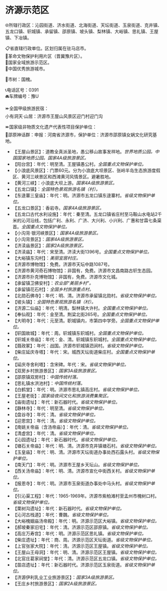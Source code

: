 # 济源示范区
🌐所辖行政区：沁园街道、济水街道、北海街道、天坛街道、玉泉街道、克井镇、五龙口镇、轵城镇、承留镇、邵原镇、坡头镇、梨林镇、大峪镇、思礼镇、王屋镇、下冶镇。  
  
📋省直辖行政单位。区划归属在驻马店市。  
🚩革命文物保护利用片区（晋冀豫片区）。  
🚩国家全域旅游示范区。  
🏅中国优秀旅游城市。  
  
🌳市树：国槐。  
  
📞电话区号：0391  
🚘车牌编号：豫U  
  
⏩全国甲级旅游民宿：  
小有洞天·山居：济源市王屋山风景区迎门村迎门沟  
  
⏩国家级非物质文化遗产代表性项目保护单位：  
🔸邵原神话群：申报：河南省济源市，保护单位：济源市邵原镇女娲文化研究基地。  
  
* 【王屋山景区】：道教全真派圣地，愚公移山故事发祥地。*世界地质公园。中国国家地质公园。国家4A级旅游景区。*  
* 【阳台宫】：年代：明至清。王屋镇愚公村。*全国重点文物保护单位。*  
* 【小浪底风景区】：门票60元。分为小浪底大坝景区、张岭半岛生态旅游度假区、黄河三峡景区和西滩黄河风情景区。避暑胜地。  
* 【黄河三峡】：小浪底大坝上游。*国家4A级旅游景区。*  
* 【五龙口镇】：*全国特色景观旅游名镇（村）。*  
* 【东逯寨三皇庙】：年代：明。济源市五龙口镇东逯寨村。*省级文物保护单位。*
* 【五龙口景区】：香岩寺。*国家4A级旅游景区。*  
* 【五龙口古代水利设施】：年代：秦至清。五龙口镇省庄村至马鞍山水电站2千米的沁河沿线，包括广利、永利、广济、大兴利、小兴利、广惠和甘霖七条渠首。*全国重点文物保护单位。*  
* 【小沟背·银河峡景区】：*国家4A级旅游景区。*  
* 【小沟背景区】：*国家4A级旅游景区。*  
* 【济渎庙景区】：*国家2A级旅游景区。*  
* 【济渎庙】：年代：宋至清。济渎大街1396号。*全国重点文物保护单位。*  
* 【大峪镇东沟村】：*美丽宜居村庄。*  
* 【济源市博物馆】：免费。济源市天坛中路1087号。  
* 【济源市黄河奇石博物馆】：非国有，免费。济源市文昌南路古轵生态园。  
* 【济源市扑克博物馆】：非国有，免费。济源市文化城。  
* 【承留镇卫佛安村】：*农业部“美丽乡村”。*  
* 【承留镇花石村】：*全国乡村旅游重点村。*  
* 【北勋石佛寺】：年代：明、清。济源市承留镇北勋村。*省级文物保护单位。*
* 【坡头镇】：*全国特色景观旅游名镇（村）。*  
* 【济源二仙庙】：年代：明清。梨林镇大许村。*全国重点文物保护单位。*  
* 【奉仙观】：年代：金至清。荆梁北街265号。*全国重点文物保护单位。*  
* 【大明寺】：年代：元至清。职城镇内，市第四中学旁。*全国重点文物保护单位。*  
* 【轵国故城】：年代：周。轵城镇东轵城村。*全国重点文物保护单位。*  
* 【轵城关帝庙】：年代：金、清。轵城镇东轵城村。*全国重点文物保护单位。*  
* 【聂政冢】：年代：战国。济源市轵城镇泗涧村。*省级文物保护单位。*
* 【柴庄延庆寺塔】：年代：宋。城西天坛街道柴庄村。*全国重点文物保护单位。*  
* 【延庆寺舍利塔】：含宋碑。年代：宋。*省级文物保护单位。* 
* 【双房乡村旅游景区】：*国家3A级旅游景区。*  
* 【邵原镇双房村】：*中国传统村落。*  
* 【思礼镇水洪池村】：*中国传统村落。*  
* 【白鹤堂】：年代：明。济源市思礼镇高庄村。*省级文物保护单位。*
* 【王屋老街】：*国家级夜间文化和旅游消费集聚区。*  
* 【庙街遗址】：年代：新石器时代。*省级文物保护单位。* 
* 【静林寺】：年代：明至清。*省级文物保护单位。* 
* 【盘谷寺】：年代：清。*省级文物保护单位。* 
* 【迎恩宫】：年代：清。*省级文物保护单位。* 
* 【南姚关帝庙（含汤帝庙）】：年代：清。*省级文物保护单位。* 
* 【清虚宫】：年代：清。*省级文物保护单位。* 
* 【沁园遗址】：年代：新石器时代。*省级文物保护单位。* 
* 【塘石关帝庙】：年代：明、清。济源市克井镇塘石村。*省级文物保护单位。*
* 【玉皇庙】：年代：明、清。济源市天坛街道办事处西石露头村。*省级文物保护单位。*
* 【南天门】：年代：明。济源市王屋乡天坛山。*省级文物保护单位。*
* 【西关汤帝庙】：年代：明、清。济源市宣化中街西关村。*省级文物保护单位。*
* 【报恩寺】：年代：明。济源市玉泉街道办事处中马头村。*省级文物保护单位。*
* 【引沁渠工程】：年代：1965-1969年。济源市紫柏滩村至孟州市槐树口村。*省级文物保护单位。*
* 【栗树沟遗址】：年代：新石器时代。*省级文物保护单位。* 
* 【沁河古栈道】：年代：曹魏。*省级文物保护单位。*  
* 【大峪槐姻庙汤帝殿】：年代：明。济源示范区大峪镇。*省级文物保护单位。* 
* 【郝坡秦家旧宅】：年代：清。济源示范区邵原镇。*省级文物保护单位。* 
* 【高庄万寿宫】：年代：明。济源示范区思礼镇。*省级文物保护单位。* 
* 【柴庄遗址】：年代：商、周。济源示范区天坛街道。*省级文物保护单位。* 
* 【上官张家大院】：年代：清。济源示范区王屋镇。*省级文物保护单位。* 
* 【王屋山王母洞】：年代：明、清。济源示范区王屋镇。*省级文物保护单位。* 
* 【北官庄葛家祠堂】：年代：清。济源示范区五龙口镇。*省级文物保护单位。* 
* 【苗店遗址】：年代：新石器时代。济源示范区玉泉街道。*省级文物保护单位。*  
* 【济源伊利乳业工业旅游景区】：*国家3A级旅游景区。*  
* 【王庄乡村旅游景区】：*国家2A级旅游景区。*  